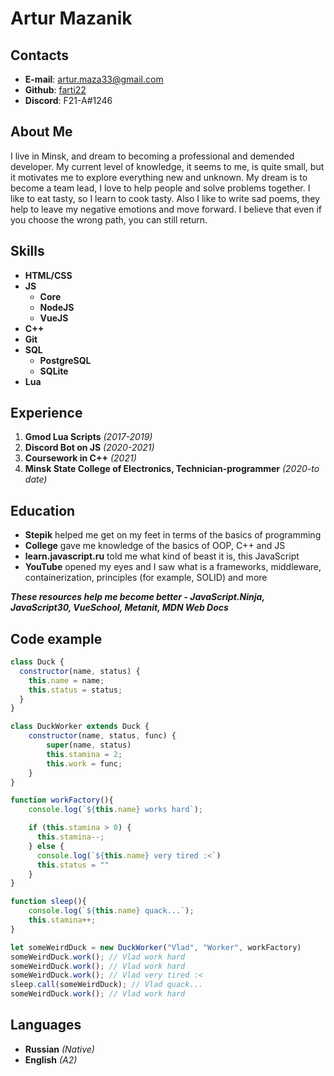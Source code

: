 # Artur Mazanik

## Contacts

+ **E-mail**: artur.maza33@gmail.com
+ **Github**: [farti22](https://github.com/farti22)
+ **Discord**: F21-A#1246

## About Me

I live in Minsk, and dream to becoming a professional and demended developer. My current level of knowledge, it seems to me, is quite small, but it motivates me to explore everything new and unknown. My dream is to become a team lead, I love to help people and solve problems together. I like to eat tasty, so I learn to cook tasty. Also I like to write sad poems, they help to leave my negative emotions and move forward. I believe that even if you choose the wrong path, you can still return.

## Skills

+ **HTML/CSS**
+ **JS**
  + **Core**
  + **NodeJS**
  + **VueJS**
+ **C++**
+ **Git**
+ **SQL**
  + **PostgreSQL**
  + **SQLite**
+ **Lua**

## Experience

1. **Gmod Lua Scripts** *(2017-2019)*
2. **Discord Bot on JS** *(2020-2021)*
3. **Coursework in C++** *(2021)*
4. **Minsk State College of Electronics, Technician-programmer** *(2020-to date)*

## Education

+ **Stepik** helped me get on my feet in terms of the basics of programming
+ **College** gave me knowledge of the basics of OOP, C++ and JS
+ **learn.javascript.ru** told me what kind of beast it is, this JavaScript
+ **YouTube**  opened my eyes and I saw what is a frameworks, middleware, containerization, principles (for example, SOLID) and more

***These resources help me become better - JavaScript.Ninja, JavaScript30, VueSchool, Metanit, MDN Web Docs***

## Code example

```js
class Duck {
  constructor(name, status) {
    this.name = name;
    this.status = status;
  }
}

class DuckWorker extends Duck {
    constructor(name, status, func) {
        super(name, status)
        this.stamina = 2;
        this.work = func;
    }
}

function workFactory(){
    console.log(`${this.name} works hard`);

    if (this.stamina > 0) {
      this.stamina--;
    } else {
      console.log(`${this.name} very tired :<`)
      this.status = ""
    }
}

function sleep(){
    console.log(`${this.name} quack...`);
    this.stamina++;
}

let someWeirdDuck = new DuckWorker("Vlad", "Worker", workFactory)
someWeirdDuck.work(); // Vlad work hard
someWeirdDuck.work(); // Vlad work hard
someWeirdDuck.work(); // Vlad very tired :<
sleep.call(someWeirdDuck); // Vlad quack...
someWeirdDuck.work(); // Vlad work hard

```

## Languages

+ **Russian** *(Native)*
+ **English** *(A2)*
